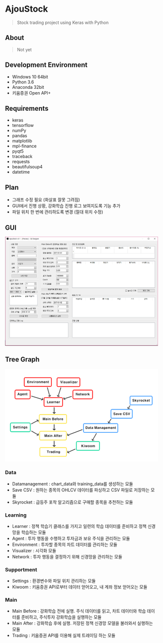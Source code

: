# AjouStock
> Stock trading project using Keras with Python

## About
> Not yet

## Development Environment
- Windows 10 64bit
- Python 3.6
- Anaconda 32bit
- 키움증권 Open API+

## Requirements
- keras
- tensorflow
- numPy
- pandas
- matplotlib
- mpl-finance
- pyqt5
- traceback
- requests
- beautifulsoup4
- datetime

## Plan
- 그래프 수정 필요 (화살표 잘못 그려짐)
- GUI에서 진행 상황, 강화학습 진행 로그 보여지도록 기능 추가
- 파일 위치 한 번에 관리하도록 변경 (절대 위치 수정)

## GUI
![gui](/image/v0.1.png)

## Tree Graph
![tree](/image/tree-graph.png)
### Data
- Datamanagement : chart_data와 training_data를 생성하는 모듈
- Save CSV : 원하는 종목의 OHLCV 데이터를 파싱하고 CSV 파일로 저장하는 모듈
- Skyrocket : 급등주 포착 알고리즘으로 구매할 종목을 추천하는 모듈
### Learning
- Learner : 정책 학습기 클래스를 가지고 일련의 학습 데이터를 준비하고 정책 신경망을 학습하는 모듈
- Agent : 투자 행동을 수행하고 투자금과 보유 주식을 관리하는 모듈
- Environment : 투자할 종목의 차트 데이터를 관리하는 모듈
- Visualizer : 시각화 모듈
- Network : 투자 행동을 결정하기 위해 신경망을 관리하는 모듈
### Supportment
- Settings : 환경변수와 파일 위치 관리하는 모듈
- Kiwoom : 키움증권 API로부터 데이터 얻어오고, 내 계좌 정보 얻어오는 모듈
### Main
- Main Before : 강화학습 전에 실행. 주식 데이터를 읽고, 차트 데이터와 학습 데이터를 준비하고, 주식투자 강화학습을 실행하는 모듈
- Main After : 강화학습 후에 실행. 저장된 정책 신경망 모델을 불러와서 실행하는 모듈
- Trading : 키움증권 API를 이용해 실제 트레이딩 하는 모듈
